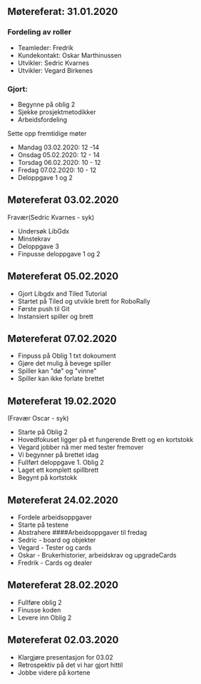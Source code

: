 ## Møtereferat: 31.01.2020

### Fordeling av roller
- Teamleder: Fredrik 
- Kundekontakt: Oskar Marthinussen
- Utvikler: Sedric Kvarnes
- Utvikler: Vegard Birkenes

### Gjort:
* Begynne på oblig 2
* Sjekke prosjektmetodikker
* Arbeidsfordeling 

Sette opp fremtidige møter 
* Mandag 03.02.2020: 12 -14
* Onsdag 05.02.2020: 12 - 14
* Torsdag 06.02.2020: 10 - 12
* Fredag 07.02.2020: 10 - 12
* Deloppgave 1 og 2

## Møtereferat 03.02.2020
Fravær(Sedric Kvarnes - syk)

* Undersøk LibGdx
* Minstekrav
* Deloppgave 3
* Finpusse deloppgave 1 og 2


## Møtereferat 05.02.2020
* Gjort Libgdx and Tiled Tutorial
* Startet på Tiled og utvikle brett for RoboRally
* Første push til Git
* Instansiert spiller og brett

## Møtereferat 07.02.2020
* Finpuss på Oblig 1 txt dokoument
* Gjøre det mulig å bevege spiller
* Spiller kan "dø" og "vinne"
* Spiller kan ikke forlate brettet

## Møtereferat 19.02.2020
(Fravær Oscar - syk)
* Starte på Oblig 2
* Hovedfokuset ligger på et fungerende Brett og en kortstokk
* Vegard jobber nå mer med tester fremover
* Vi begynner på brettet idag
* Fullført deloppgave 1. Oblig 2
* Laget ett komplett spillbrett 
* Begynt på kortstokk 

## Møtereferat 24.02.2020
* Fordele arbeidsoppgaver
* Starte på testene
* Abstrahere
####Arbeidsoppgaver til fredag
* Sedric - board og objekter
* Vegard - Tester og cards
* Oskar - Brukerhistorier, arbeidskrav og upgradeCards
* Fredrik - Cards og dealer

## Møtereferat 28.02.2020
* Fullføre oblig 2
* Finusse koden
* Levere inn Oblig 2


## Møtereferat 02.03.2020
* Klargjøre presentasjon for 03.02
* Retrospektiv på det vi har gjort hittil
* Jobbe videre på kortene

